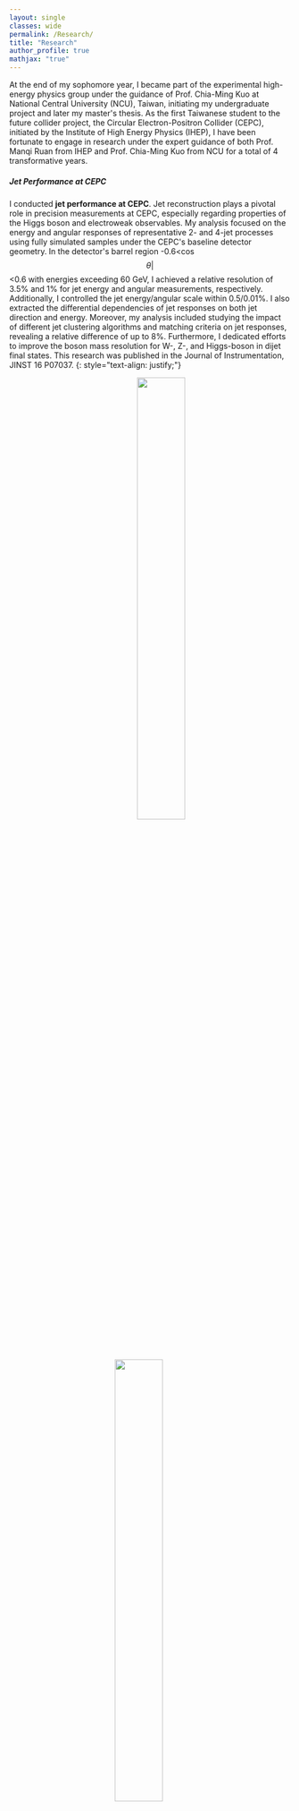 ```yaml
---
layout: single
classes: wide
permalink: /Research/
title: "Research"
author_profile: true
mathjax: "true"
---
```


<script type="text/javascript" async
  src="https://cdn.mathjax.org/mathjax/latest/MathJax.js?config=TeX-MML-AM_CHTML">
</script>

At the end of my sophomore year, I became part of the experimental high-energy physics group under the guidance of Prof. Chia-Ming Kuo at National Central University (NCU), Taiwan, initiating my undergraduate project and later my master's thesis. As the first Taiwanese student to the future collider project, the Circular Electron-Positron Collider (CEPC), initiated by the Institute of High Energy Physics (IHEP), I have been fortunate to engage in research under the expert guidance of both Prof. Manqi Ruan from IHEP and Prof. Chia-Ming Kuo from NCU for a total of 4 transformative years.
##### Jet Performance at CEPC

I conducted **jet performance at CEPC**. Jet reconstruction plays a pivotal role in precision measurements at CEPC, especially regarding properties of the Higgs boson and electroweak observables. My analysis focused on the energy and angular responses of representative 2- and 4-jet processes using fully simulated samples under the CEPC's baseline detector geometry. In the detector's barrel region -0.6<cos $$\theta|$$ <0.6 with energies exceeding 60 GeV, I achieved a relative resolution of 3.5% and 1% for jet energy and angular measurements, respectively. Additionally, I controlled the jet energy/angular scale within 0.5/0.01%. I also extracted the differential dependencies of jet responses on both jet direction and energy. Moreover, my analysis included studying the impact of different jet clustering algorithms and matching criteria on jet responses, revealing a relative difference of up to 8%. Furthermore, I dedicated efforts to improve the boson mass resolution for W-, Z-, and Higgs-boson in dijet final states. This research was published in the Journal of Instrumentation, JINST 16 P07037.
{: style="text-align: justify;"}


<center><figure>
    <img src="{{ site.url }}{{ site.baseurl }}/images/JER/WZH_mass.jpg" style="width:45%; margin-left: 40px;"><img src="{{ site.url }}{{ site.baseurl }}/images/JER/JER_cali_cos_fiducial_RecoGen.jpg" style="width:45%; margin-right: 40px;">
  <!-- <figcaption>this is a figure.</figcaption> -->
</figure></center>

* Jet performance at the Circular electron-positron Collider, (2021) JINST 16 P07037, 
[doi:10.1088/1748-0221/16/07/P07037](https://iopscience.iop.org/article/10.1088/1748-0221/16/07/P07037), [arXiv:2104.05029](https://arxiv.org/abs/2104.05029)


##### B-jet Energy Regression at CMS

My initial project involved employing multivariate techniques for energy regression of b-jets, utilizing MC samples derived from the Compact Muon Solenoid (CMS) detector at the Large Hadron Collider (LHC). By training 18 variables in t<span style="text-decoration: overline;">t</span>, I achieved substantial enhancements. Notably, in the test sample and VH production sample, the resolution of b-jets improved by 8% in jet energy resolution and an impressive 50% in jet energy scale.
{: style="text-align: justify;"}

##### Physics Impact of Solid Angle at CEPC

Accurate physical measurements necessitate extensive statistical data. The detector's coverage significantly influences data accumulation efficiency. An increased diameter within a certain range of the beam pipe can enhance luminosity to some extent. Conversely, expanding the angle of the beam pipe decreases coverage. This study provides initial insights into particle collection efficiency for the accelerator group, allowing for optimization in physics performance between the detector and accelerator. 
{: style="text-align: justify;"}

Particle collective efficiency refers to the ratio of events where all visible particles fall within the detector's acceptance to the total number of events. On the other hand, energy collective efficiency represents the ratio of the energy of visible particles within the detector's acceptance to the total energy of all visible particles.
{: style="text-align: justify;"}

<center><figure>
    <img src="{{ site.url }}{{ site.baseurl }}/images/Solid_Angle/Particle/ZH_Particle_Collective_Eff.jpg" style="width:32%; margin-left: 160px;"><img src="{{ site.url }}{{ site.baseurl }}/images/Solid_Angle/Particle/Zpole_Particle_Collective_Eff.jpg" style="width:32%; margin-right: 160px;">
<!-- <figcaption></figcaption> --> 
</figure></center>

<center><figure>
    <img src="{{ site.url }}{{ site.baseurl }}/images/Solid_Angle/Particle/tree_level_bkg_particle_Collective_Eff.jpg" style="width:32%; margin-top: -55px;"><img src="{{ site.url }}{{ site.baseurl }}/images/Solid_Angle/Particle/sZnu_bkg_particle_Collective_Eff.jpg" style="width:32%; margin-top: -55px;"><img src="{{ site.url }}{{ site.baseurl }}/images/Solid_Angle/Particle/sWnu_bkg_particle_Collective_Eff.jpg" style="width:32%; margin-top: -55px;">
  <!-- <figcaption>this is a figure.</figcaption> -->
</figure></center>

<center><figure>
    <img src="{{ site.url }}{{ site.baseurl }}/images/Solid_Angle/Particle/WW_bkg_particle_Collective_Eff.jpg" style="width:32%; margin-top: -55px; margin-left: 160px;"><img src="{{ site.url }}{{ site.baseurl }}/images/Solid_Angle/Particle/ZZ_bkg_particle_Collective_Eff.jpg" style="width:32%; margin-top: -55px; margin-right: 160px;">
  <!-- <figcaption>this is a figure.</figcaption> -->
</figure></center>

<!-- -------------------------------------------------------------------------------------- -->

<center><figure>
    <img src="{{ site.url }}{{ site.baseurl }}/images/Solid_Angle/Energy/ZH_E_Collective_Eff.jpg" style="width:32%; margin-left: 160px;"><img src="{{ site.url }}{{ site.baseurl }}/images/Solid_Angle/Energy/Zpole_E_Collective_Eff.jpg" style="width:32%; margin-right: 160px;">
<!-- <figcaption></figcaption> --> 
</figure></center>

<center><figure>
    <img src="{{ site.url }}{{ site.baseurl }}/images/Solid_Angle/Energy/tree_level_bkg_E_Collective_Eff.jpg" style="width:32%; margin-top: -55px;"><img src="{{ site.url }}{{ site.baseurl }}/images/Solid_Angle/Energy/sZnu_bkg_E_Collective_Eff.jpg" style="width:32%; margin-top: -55px;"><img src="{{ site.url }}{{ site.baseurl }}/images/Solid_Angle/Energy/sWnu_bkg_E_Collective_Eff.jpg" style="width:32%; margin-top: -55px;">
  <!-- <figcaption>this is a figure.</figcaption> -->
</figure></center>

<center><figure>
    <img src="{{ site.url }}{{ site.baseurl }}/images/Solid_Angle/Energy/WW_bkg_E_Collective_Eff.jpg" style="width:32%; margin-top: -55px; margin-left: 160px;"><img src="{{ site.url }}{{ site.baseurl }}/images/Solid_Angle/Energy/ZZ_bkg_E_Collective_Eff.jpg" style="width:32%; margin-top: -55px; margin-right: 160px;">
  <!-- <figcaption>this is a figure.</figcaption> -->
</figure></center>
















